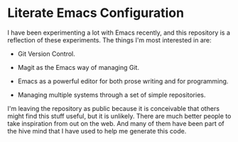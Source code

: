 # Literate Emacs Configuration

I have been experimenting a lot with Emacs recently, and this
repository is a reflection of these experiments. The things I'm most
interested in are:

- Git Version Control.

- Magit as the Emacs way of managing Git.

- Emacs as a powerful editor for both prose writing and for
  programming.

- Managing multiple systems through a set of simple repositories.

I'm leaving the repository as public because it is conceivable that
others might find this stuff useful, but it is unlikely. There are
much better people to take inspiration from out on the web. And many
of them have been part of the hive mind that I have used to help me
generate this code.
